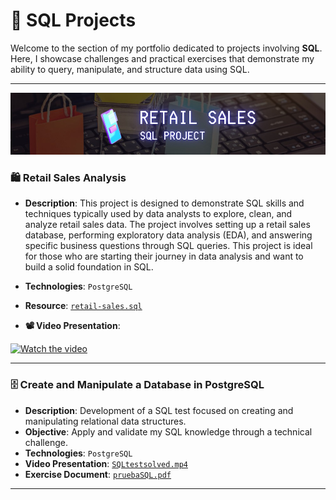 # 📂 SQL Projects

Welcome to the section of my portfolio dedicated to projects involving **SQL**. Here, I showcase challenges and practical exercises that demonstrate my ability to query, manipulate, and structure data using SQL.

---

![Retail Sales](resources/retail-sales.jpg)
### 🛍️ Retail Sales Analysis

- **Description**: This project is designed to demonstrate SQL skills and techniques typically used by data analysts to explore, clean, and analyze retail sales data. The project involves setting up a retail sales database, performing exploratory data analysis (EDA), and answering specific business questions through SQL queries. This project is ideal for those who are starting their journey in data analysis and want to build a solid foundation in SQL.

- **Technologies**: `PostgreSQL`
- **Resource**: [`retail-sales.sql`](retail-sales/retail-sales.sql)
- **📽️ Video Presentation**:
  
 [![Watch the video](https://img.shields.io/badge/Watch%20on-YouTube-red?logo=youtube)]([https://www.youtube.com/watch?v=YOUR_VIDEO_ID](https://youtu.be/sSTcl4nag2Q))


---

### 🗄️ Create and Manipulate a Database in PostgreSQL

- **Description**: Development of a SQL test focused on creating and manipulating relational data structures.
- **Objective**: Apply and validate my SQL knowledge through a technical challenge.
- **Technologies**: `PostgreSQL`
- **Video Presentation**: [`SQLtestsolved.mp4`](https://www.youtube.com/watch?v=TIamBSM9Row)
- **Exercise Document**: [`pruebaSQL.pdf`](resources/pruebaSQL.pdf)

---
